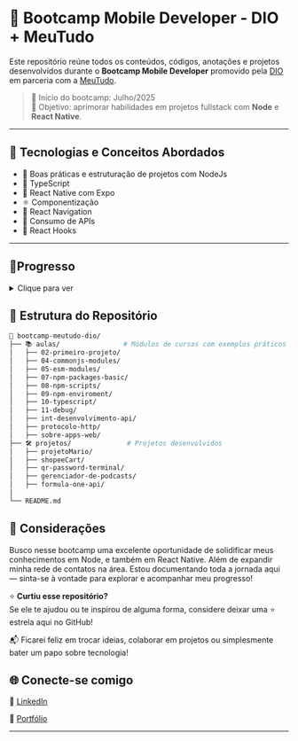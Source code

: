 # 🚀 Bootcamp Mobile Developer  - DIO + MeuTudo

Este repositório reúne todos os conteúdos, códigos, anotações e projetos desenvolvidos durante o **Bootcamp Mobile Developer** promovido pela [DIO](https://www.dio.me) em parceria com a [MeuTudo](https://meutudo.com.br/).

> 📅 Início do bootcamp: Julho/2025  
> 🎯 Objetivo: aprimorar habilidades em projetos fullstack com **Node** e **React Native**.

---

## 🧠 Tecnologias e Conceitos Abordados

- 🧪 Boas práticas e estruturação de projetos com NodeJs
- 🧰 TypeScript
- 📱 React Native com Expo
- ⚛️ Componentização
- 🧭 React Navigation
- 🔗 Consumo de APIs
- 🧠 React Hooks

---

## 🚀Progresso
 <details>
  <summary>Clique para ver</summary>

 ✅Fundamentos com NodeJs

 ✅Trabalhando com Node Modules

 ✅Gerenciando Pacotes NPM

 ✅TypeScript com NodeJs

 ✅Introdução a Aplicações Web

 🔃Criando APIs com NodeJs

 🔃Boas Práticas de Programação

 🔃Introdução a React Native

 🔃Fundamentos de Apps RN
 
 🔃Navegabilidade no React Native

 🔃Gerenciando Componentes React Native
 
 🔃Desenvolvimento AI Powered

 </details>
 



## 📂 Estrutura do Repositório

```bash
📁 bootcamp-meutudo-dio/
├── 📚 aulas/                # Módulos de cursos com exemplos práticos
│   ├── 02-primeiro-projeto/
│   ├── 04-commonjs-modules/
│   ├── 05-esm-modules/
│   ├── 07-npm-packages-basic/
│   ├── 08-npm-scripts/
│   ├── 09-npm-enviroment/
│   ├── 10-typescript/
│   ├── 11-debug/
│   ├── int-desenvolvimento-api/
│   ├── protocolo-http/
│   ├── sobre-apps-web/
├── 🛠 projetos/              # Projetos desenvolvidos
│   ├── projetoMario/
│   ├── shopeeCart/
│   ├── qr-password-terminal/
│   ├── gerenciador-de-podcasts/
│   ├── formula-one-api/
│   
└── README.md 
```
## 🏁 Considerações
Busco nesse bootcamp uma excelente oportunidade de solidificar meus conhecimentos em Node, e também em React Native. Além de expandir minha rede de contatos na área.
Estou documentando toda a jornada aqui — sinta-se à vontade para explorar e acompanhar meu progresso!


⭐️ **Curtiu esse repositório?**  
Se ele te ajudou ou te inspirou de alguma forma, considere deixar uma ⭐️ estrela aqui no GitHub!

📬 Ficarei feliz em trocar ideias, colaborar em projetos ou simplesmente bater um papo sobre tecnologia!

## 🌐 Conecte-se comigo

💼 [LinkedIn](https://www.linkedin.com/in/0tarsodev)

📁 [Portfólio](https://tailisondev.vercel.app)

---


